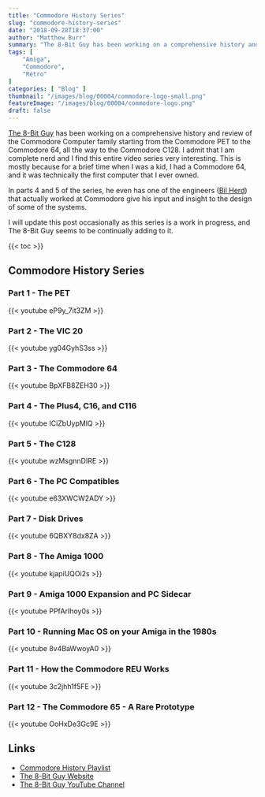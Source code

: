 ```yaml
---
title: "Commodore History Series"
slug: "commodore-history-series"
date: "2018-09-28T18:37:00"
author: "Matthew Burr"
summary: "The 8-Bit Guy has been working on a comprehensive history and review of the Commodore Computer family starting from the Commodore PET to the Commodore 64, all the way to the Commodore C128. I admit that I am complete nerd and I find this entire video series very interesting, mostly because for a brief time when I was a kid, I had a Commodore 64, and it was technically the first computer that I ever owned."
tags: [
    "Amiga",
    "Commodore",
    "Retro"
]
categories: [ "Blog" ]
thumbnail: "/images/blog/00004/commodore-logo-small.png"
featureImage: "/images/blog/00004/commodore-logo.png"
draft: false
---
```


[The 8-Bit Guy](https://www.youtube.com/c/The8BitGuy) has been working on a comprehensive history and review of the Commodore Computer family starting from the Commodore PET to the Commodore 64, all the way to the Commodore C128. I admit that I am complete nerd and I find this entire video series very interesting. This is mostly because for a brief time when I was a kid, I had a Commodore 64, and it was technically the first computer that I ever owned.

In parts 4 and 5 of the series, he even has one of the engineers ([Bil Herd](https://en.wikipedia.org/wiki/Bil_Herd)) that actually worked at Commodore give his input and insight to the design of some of the systems.

I will update this post occasionally as this series is a work in progress, and The 8-Bit Guy seems to be continually adding to it.

{{< toc >}}

## Commodore History Series ##

### Part 1 - The PET ###

{{< youtube eP9y_7it3ZM >}}

### Part 2 - The VIC 20 ###

{{< youtube yg04GyhS3ss >}}

### Part 3 - The Commodore 64 ###

{{< youtube BpXFB8ZEH30 >}}

### Part 4 - The Plus4, C16, and C116 ###

{{< youtube ICiZbUypMlQ >}}

### Part 5 - The C128 ###

{{< youtube wzMsgnnDIRE >}}

### Part 6 - The PC Compatibles ###

{{< youtube e63XWCW2ADY >}}

### Part 7 - Disk Drives ###

{{< youtube 6QBXY8dx8ZA >}}

### Part 8 - The Amiga 1000 ###

{{< youtube kjapiUQOi2s >}}

### Part 9 - Amiga 1000 Expansion and PC Sidecar ###

{{< youtube PPfArIhoy0s >}}

### Part 10 - Running Mac OS on your Amiga in the 1980s ###

{{< youtube 8v4BaWwoyA0 >}}

### Part 11 - How the Commodore REU Works ###

{{< youtube 3c2jhh1f5FE >}}

### Part 12 - The Commodore 65 - A Rare Prototype ###

{{< youtube OoHxDe3Gc9E >}}

## Links ##

* [Commodore History Playlist](https://www.youtube.com/playlist?list=PLfABUWdDse7Y6LLPlfsHKcvBCgqaudzVY)
* [The 8-Bit Guy Website](https://www.the8bitguy.com/)
* [The 8-Bit Guy YouTube Channel](https://www.youtube.com/c/The8BitGuy)
